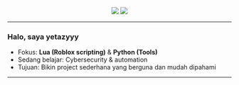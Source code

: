 <p align="center">
  <img src="https://img.shields.io/badge/Lua-blue?style=flat&logo=lua&logoColor=white"/>
  <img src="https://img.shields.io/badge/Python-yellow?style=flat&logo=python&logoColor=black"/>
</p>

---

### Halo, saya yetazyyy
- Fokus: **Lua (Roblox scripting)** & **Python (Tools)**  
- Sedang belajar: Cybersecurity & automation  
- Tujuan: Bikin project sederhana yang berguna dan mudah dipahami

---

